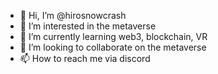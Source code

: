 - 👋 Hi, I’m @hirosnowcrash
- 👀 I’m interested in the metaverse
- 🌱 I’m currently learning web3, blockchain, VR
- 💞️ I’m looking to collaborate on the metaverse
- 📫 How to reach me via discord

<!---
hirosnowcrash/hirosnowcrash is a ✨ special ✨ repository because its `README.md` (this file) appears on your GitHub profile.
You can click the Preview link to take a look at your changes.
--->
